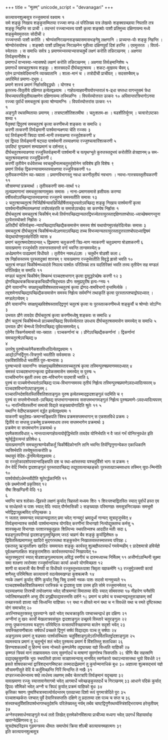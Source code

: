 +++
title = "मूलम्"
unicode_script = "devanagari"
+++


कात्यायनशुल्बसूत्र रज्जुसमासं वक्ष्यामः १   
समे शङ्कुं निखाय शङ्कुसम्मितया
रज्ज्वा मण्ड-लं परिलिख्य यत्र लेखयोः शङ्क्वग्रच्छाया निपतति तत्र शङ्कू
निहन्ति सा प्राची । तदन्तरं रज्ज्वाभ्यस्य पाशौ कृत्वा शङ्क्वोः पाशौ
प्रतिमुच्य दक्षिणायम्य मध्ये शङ्कुमेवमुत्तरतः सोदीची २   
रज्ज्वन्तयोः
पाशौ करोति । श्रोण्यंसनिरञ्छनसङ्ख्यासमासभङ्गेषु लक्षणानि ।
प्राच्यन्त-योः शङ्कु निहन्ति । श्रोण्योरंसयोश्च ।
शङ्क्वोः पाशौ प्रतिमुच्य निरञ्छनेन गृहीत्वा दक्षिणपूर्वां दिशं
हरन्ति । एवमुत्तरतः । विपर्य-स्येतरतः । स समाधिः सर्वत्र ३
प्रमाणमभ्यस्याभ्यासचतुर्थे लक्ष्णं करोति
तन्निरञ्छनम् । अक्ष्णया तिर्यङ्मानीशेष ४   
प्रमाणार्धं
वाभ्यस्या-भ्यासषष्ठे लक्षणं करोति तन्निरञ्छनम् ।
अक्ष्णया तिर्यङ्मानिशेषः ५   
प्रमाणार्धे समचतुरश्रस्य शङ्कुः ।
शास्त्रवदर्धे दीर्घचतुरश्रस्य । शकट-मुखस्य चैवम् ६   
एतेन
प्राग्वंशवेदिमानानि व्याख्यातानि । शाला-मानं च । तत्रोदीची प्राचीवत् ।
सदसश्चैवम् ७   
अपरिमितं प्रमाणा-द्भूयः ८   
प्रमाणे शास्त्रं प्रमाणं
निर्हासविवृद्ध्योः । योगश्च ९   
इतरस्य-वितृतीये दक्षिणत
इत्येतद्वक्ष्यामः । गार्हपत्याहवनीययोरन्तरालं ष-ढ्धा सप्तधा वागन्तुसमं
त्रेधा विभज्यापरवितृतीयलक्षणेन दक्षिणायम्य तस्मिन्नग्निः ।
विपर्यस्योत्तरत उत्करः १०
अपिवान्तरत्रिभागोऽनया रज्ज्वा
पुर्वार्धे समचतुरश्रं कृत्वा श्रोण्यामग्निः ।
विपर्यस्योत्तरांस उत्करः ११   
१   
अङ्गुलै
रथसम्मितायाः प्रमाणम् । तत्राष्टाशीतिशतमीषा । चतुःशतम-क्षः ।
षडशीतिर्युगम् । चत्वारोऽष्टकाः शम्या १   
पैतृक्यां
द्विपुरुषं समचतुरश्रं कृत्वा करणीमध्ये शङ्कवः स समाधिः २   
करणी
तत्करणी तिर्यङ्मानी पार्श्वमान्यक्ष्णया चेति रज्जवः ३   
पदं
तिर्यङ्मानी त्रिपदा पार्श्व-मानी तस्याक्ष्ण्या रज्जुर्दशकरणी ४   
एवं
द्विपदा तिर्यङ्मानी षट्पदा पार्श्वमानी तस्याक्ष्णया
रज्जुश्चत्वारिंशत्करणी ५   
उपदिष्टं युगप्रमाणं
शम्याप्रमाणं च दर्शनात् ६   
दीर्घचतुरश्रस्याक्ष्णया रज्जुस्तिर्यङ्मानी
पार्श्वमानी च यत्पृथग्भूते कुरुतस्तदुभयं करोतीति क्षेत्रज्ञानम् ७
सम-चतुरश्रस्याक्ष्णया रज्जुर्द्विकरणी ८   
करणीं तृतीयेन
वर्धयेत्तच्च स्वचतुर्थेनात्मचतुस्तृंशोनेन सविशेष इति
विशेषः ९   
प्रमाणं तिर्यक् द्विकरण्यायामस्तस्याक्ष्णया
रज्जुस्त्रिकरणी १०   
तृतीयकरण्येतेन व्या-ख्याता ।
प्रमाणविभागस्तु नवधा करणीतृतीयं नवभागः ।
नवभा-गास्त्रयस्तृतीयकरणी ११   
सौत्रामण्यां
प्रक्रमार्था । तृतीयकरणी समा-सार्था १२   
तुल्यप्रमाणानां
समचतुरस्राणामुक्तः समासः । नाना-प्रमाणसमासे ह्रसीयसः करण्या
वर्षीयसोऽपच्छिन्द्यात्तस्याक्ष्णया रज्जुरुभे समस्यतीति समासः १३   
२
चतुरश्राच्चतुरश्रं
निर्जिहीर्षन्यावन्निर्जिहीर्षेत्तावदुभयतोऽपच्छिद्य
शङ्कू निखाय पार्श्वमानीं कृत्वा पार्श्वमानीसम्मितामक्ष्णयां तत्रोपसंहरति
स समासेऽपच्छेदः सा करण्येष निर्ह्रासः १   
दीर्घचतुरश्रं समचतुरश्रं
चिकीर्षन् मध्ये
तिर्यगपच्छिद्यान्यतरद्विभज्येतरत्पुरस्ताद्दक्षिणतश्चोपद-ध्याच्छेषमागन्तुना
पुरयेत्तस्योक्तो निर्ह्रासः २   
अतिदीर्घं
चेत्तिर्यङ्मा-न्यापच्छिद्यापच्छिद्यैकसमासेन
समस्य शेषं यथायोगमुपसंहरेदित्येकः समासः ३   
समचतुरश्रं दीर्घचतुरश्रं
चिकीर्षन्मध्येऽक्ष्णयाऽपच्छिद्य तच्च
विभज्यान्यतरत्पुरस्तादुत्तरतश्चोपदध्याद्विषमं
चेद्यथायोगमुपसंहरेदिति व्यासः ४   
प्रमाणं चतुरश्रमादेशादन्यत् ५
द्विप्रमाणा चतुःकरणी त्रिप्र-माण नवकरणी
चतुःप्रमाणा षोडशकरणी ६   
यावत्प्रमाणा रज्जुर्भवति
तावन्तस्तावन्तो वर्गा भवन्ति तान्समस्येत् ७   
अर्धप्रमाणेन
पादप्रमाणं विधीयते । तृतीयेन नवमॐऽशः । चतुर्थेन
षोडशी कला ८   
एष निर्ह्रासस्तस्य पुरस्तादुक्तं शास्त्रम् ९
यावत्प्रमाणा रज्जुर्भवतीति विवृद्धे ह्रासो भवति १०   
चतुरश्रं
मण्डलं चिकीर्षन्मध्यादंसे निपात्य पार्श्वतः परिलिख्य तत्र यदतिरिक्तं
भवति तस्य तृतीयेन सह मण्डलं परिलिखेत् स समाधिः ११   
मण्डलं चतुरश्रं
चिकीर्षन् विष्कम्भं पञ्चदशभागान् कृत्वा द्वावुद्धरेच्छेषः करणी १२
३   
द्रोणचिद्रथचक्रचित्कङ्कचित्प्रौगचिदुभयतः प्रौगः समुह्यपुरीष
इत्य-ग्नयः १   
द्रोणे यावानग्निः
सपक्षपुच्छविशेषस्तावच्चतुरश्रं
कृत्वा द्रोणद-शमविभागो वृन्तमित्येके ।
तद्दशमेनापच्छिद्यापच्छिद्यैकसमासेन
समस्य निर्हृत्य सर्वमग्निं तथाकृतिं कृत्वा पुरस्तात्पश्चाद्वोपदध्यात् ।
मण्डलेऽप्येवम् २   
प्रौगे यावानग्निः सपक्षपुच्छविशेषस्तावद्द्विगुणं
चतुरश्रं कृत्वा यः पुरस्तात्करणीमध्ये शङ्कुर्यौ च श्रोण्योः
सोऽग्निः ३   
उभयतः प्रौगे तावदेव दीर्घचतुरश्रं कृत्वा करणीमध्येषु
शङ्कवः स समाधिः ४   
प्रौगं चतुरश्रं चिकीर्षन्मध्ये प्राञ्चमपच्छिद्य
विपर्यस्येतरत उपधाय दीर्घचतुरश्रसमासेन समस्येत् स समाधिः ५   
उभयतः
प्रौगं चेन्मध्ये तिर्यगपच्छिद्य पूर्ववत्समस्येत् ६   
एतेनैव
त्रिकर्णसमासो व्या-ख्यातः । पञ्चकर्णानां च ।
प्रौगेऽपच्छिद्यैककर्णानां ।
द्विकर्णानां समचतुरश्रेऽपच्छिद्य ७   
४   
उत्तरेषु
पुरुषोच्चयेनैकशतविधादित्येतद्वक्ष्यामः
१   
आद्योऽग्निर्द्विगुण-स्त्रिगुणो भवतीति सर्वसमासः २   
एकविंशतिविधो भवतीति
पुरु-षाभ्यासः ३   
पुरुषाभ्यासे यावानग्निः सपक्षपुच्छविशेषस्तावच्चतुरश्रं
कृत्वा तस्मिन्पुरुषप्रमाणमवदध्यात् ४   
समस्तं पञ्चदशभागान्कृत्वा
द्वावेकसमासेन समस्येत् स पुरुषः ५   
पञ्चविभागेन बृहती
तस्य दश-मविभागेन पादमात्री भवति ६   
पुरुषं वा पञ्चमेनोभयतोऽपच्छिद्य
पञ्च-विभागन्समस्य तृतीयं निर्हृत्य
तस्मिन्पुरुषप्रमाणेऽवदध्यादित्यपरम्
७   
पञ्चदशविभागोऽष्टाङ्गुलम् ८   
पञ्चारत्निर्दशवितस्तिर्विंशतिशताङ्गुलः
पुरुष इत्येतस्माद्द्वादशाङ्गुलं पदमिति च ९   
पुरुषं वा
सप्तमेनोभयतो-ऽपच्छिद्य सप्तभागान्समस्य
ससप्तमभागमङ्गुलं निर्हृत्य
पुरुषप्रमाणे-ऽवदध्यादित्यपरम् १०
नारत्निवितस्तीनां समासो विद्यते सङ्ख्यायोगादिति श्रुतेः ११
५   
यथाग्नि वेदीष्टकाप्रमाणं वर्द्धत इत्येतद्वक्ष्यामः १   
याकरणी
चतुर्दशप्र-क्रमान्सङ्क्षिपति त्रिंश्च
प्रक्रमसप्तमभागान् स एकशतविधे प्रक्रमः
२   
द्वितीये वा सप्तसु प्रक्रमेषु प्रक्रममवधाय तस्य सप्तमभागेन
प्रक्रमार्थः ३   
प्रक्रमेण वा सप्तमभागेन
प्रक्रमार्थः ४   
एवमैकशतविधात् ५
नान्तःपात्यगार्हपत्ययोर्वृद्धिर्भवति
तावदेव योनिर्भवति न वै जातं गर्भं योनिरनुवर्धत इति
श्रुतेर्वृद्धेरत्यन्तं
प्रतिषेधः ६   
यावत्प्रमाणानि समचतुरश्राण्येकीकर्तुं
चिकीर्षेदेकोनानि तानि भवन्ति तिर्यग्द्विगुणान्येकत
एकाधिकानि त्र्यस्रिर्भवति तस्येषुस्तत्करोति ७   
यथायूपं
वेदिव-र्द्धनमित्येतद्वक्ष्यामः ८   
या
रज्जुरेकादशोपरवान्सङ्क्षिपति दश च रथा-क्षांस्तस्या यश्चतुर्विंशो भागः
स प्रक्रमः ९   
तेन वेदिं निर्माय द्वादशाङ्गुलं पुरस्तादपच्छिद्य
तद्यूपावत्याच्छङ्कोः पुरस्तात्प्राञ्चमवधाय तस्मिन्
यूपा-न्मिनोति १०   
पार्श्वयोर्वाऽर्धमन्तर्वेदीति
श्रुतेरर्द्धकानिति ११   
एके प्रथमोत्तमौ प्रकृतिवत् १२   
सैषा शिखण्डिनी वेदिः १३   
६   
भवन्ति चात्र
श्लोकाः-द्विहस्ते लक्षणं कुर्यात् त्रिहस्तो मध्यमः शिरः १
शिरःपश्चाद्वितस्तिः स्यात् पूर्वार्धे हस्त एव च
सार्धहस्ते च पाशः स्यात् वेदिः स्यात् पौर्णमासिकी २
सङ्ख्याज्ञः परिमाणज्ञः समसूत्रनिरञ्छकः समभूमौ
भवेद्विद्वाञ्छुल्बवित् परिपृच्छकः ३   
न जलात्
सममन्यत् स्यान्नान्यद्वातात् प्रमा भवेत् नान्यद्दूरं भ्रमादूर्ध्वं
नान्यत् सूत्रादृजुर्भवेत् ४   
तिर्यङ्मान्याश्च सर्वार्थैः
पार्श्वमान्याश्च योगवित् करणीनां विभागज्ञो
नित्योद्युक्तश्च कर्मसु ५   
शास्त्रबुध्या
विभागज्ञः परशास्त्रकुतूहलः शिल्पिभ्यः स्थपतिभ्यश्च
आददीत मतीः सदा ६   
षडङ्गुलपरीणाहं द्वादशाङ्गुलमुच्छ्रितम् जरठं
चाव्रणं चैव शङ्कुं कुर्याद्विशेषतः ७   
द्विवितस्तिप्रमाणस्तु
खादिरो मुद्गरस्तथा शङ्कुस्तेन निखातव्यस्तस्मात्तस्य परिग्रहः
८   
एकतस्तु ऋजुस्तीक्ष्णः खादिरः सममायतः शङ्कुः कार्यस्तु
शुल्बज्ञैस्तस्यार्धं गमयेन्महीम् ९
प्रादेशमात्रो हविर्यज्ञे पूर्वलक्षणलक्षितः शङ्कुरामशिराः
कार्यस्तस्याप्यर्धं निखापयेत् १०   
चतुरस्रमुद्गरं स्यात्
षोडशाङ्गुलमायतम् अविद्धं रमणीयं च दारुमध्याच्च निर्मितम् ११
अजीर्णाऽग्रन्थिनी सूक्ष्मा समा श्लक्ष्णा त्वरोमशा
रज्जुर्मानाधिका कार्या अध्वरे योगमिच्छता १२   
शाणी वा बाल्वजी
चैव वैणवी वा विधीयते रज्जुस्तूभयतःपाशा त्रिवृता यज्ञकर्मणि १३
रज्जुर्मुञ्जमयी कार्या शणैस्तु परिमिश्रिता कात्यायनो
वदत्येवमखण्डा कुशबल्बजैः १४   
नवके लक्षणं कुर्यात्
त्रीणि कुर्यात् त्रिषु त्रिषु उत्तमो नवकः पाशः सदसो मानमुच्यते
१५   
पञ्चदशमथैकविंशतिकमपरं परस्त्रिकं च द्वादशसु पाश उत्तम इति सोमे
रज्जुमानमेतत् १६   
पदस्याक्ष्णया तिरश्ची तयोरक्ष्णया भवेत्
सौत्रामण्यां विमातव्या वेदिः स्यात् सोमवत्तया १७
नीहारेण घनैर्वापि ज्योतिषामभ्रदर्शने अप्सु दीपं
प्रगृह्णीयाद्यावत्तमसि दर्शने १८
प्रमाणं च प्रमेयं च यच्चान्यद्वस्तुसञ्ज्ञकम् सर्वं
तच्छास्त्रतो ज्ञात्वा यज्ञे सिध्यन्ति याज्ञिकाः १९
यथा न क्षीयते मानं यथा च न विवर्धते यथा च रमते दृष्टिस्तथा योगं समाचरेत्
२०   
अरत्निश्चतुरस्रस्तु पूवस्याग्नेः खरो भवेत् रथचक्राकृतिः
पश्चाच्चन्द्रार्ध इव दक्षिणः २१   
अग्नीनां तु
खरः कार्यो मेखलात्रयसंयुतः द्वादशाङ्गुल उच्छ्राये विस्तारे चतुरङ्गुलः
२२   
तन्तुः पुष्करनालस्य षड्गुणः परिवेष्टितः वत्सतर्यास्त्रिहायण्या
बालेन सदृशो भवेत् २३   
त्रयस्त्रिहायणीबालाः सर्षपार्धं प्रचक्षते
द्विगुणं सर्षपं विद्याद्यवः पञ्च तु सर्षपाः २४   
अङ्गुलस्य प्रमाणं तु
षड्यवाः पार्श्वसंस्थिताः
चतुर्विंशाङ्गुलोऽरत्निर्वितस्तिर्द्वादशाङ्गुला
२५   
व्यामस्यात्र प्रमाणं तु चतुर्न्यूनं शतं भवेत् पुरुषस्य प्रमाणं वै
विंशतिस्तु शताधिका २६   
हिरण्यशकलार्थे तु हिरण्यं यस्य नोच्यते
कृष्णलेनैव तद्व्याख्या यज्ञे सिध्यति याज्ञिकी २७   
कृष्णलं त्रियवं
मानं ताम्रायसमतः परम् सुवर्णादर्धं च माषाणां सुवर्णाश्च त्रिसप्ततिः २८
त्रीणि चैव सहस्राणि दद्याद्बहुसुवर्णके भूयः स्थपतितो ज्ञात्वा
सञ्ज्ञास्वन्यासु मानवित् स्वर्णकारो यथाऽभ्यासात्तथा भूयो
विवर्धते २९   
ह्रसते शोषपाकाभ्यां द्वात्रिंशद्भागमिष्टका
तस्मादार्द्रप्रमाणं तु कुर्यान्मानाधिकं बुधः ३०
अज्ञात्वा शुल्बसद्भावं यज्ञे सौत्रामणीसुते वेदिं ये कर्तुमिच्छन्ति
गिरिं भिन्दन्ति ते नखैः ३१   
दण्डरज्ज्वर्धमभ्यस्य षष्ठे त्वर्धस्य
लक्षणम् तथैव चेतरत्रापि तिर्यङ्मानं यदृच्छया ३२   
यावत्प्रमाणा रज्जुः
स्यात्तावानेवागमो भवेत् आगमार्धे भवेच्छङ्कुस्तदर्धे च निरञ्छनम् ३३
आधाने पदिकं कुर्यात् द्विपदः सौमिको भवेत् अग्नौ च त्रिपदं कुर्यात्
प्रक्रमं याज्ञिको बुधः ३४   
कृत्तिका श्रवणः
पुष्यश्चित्रास्वात्योर्यदन्तरम्
एतत्प्राच्या दिशो रूपं युगमात्रोदिते पुरः ३५   
पञ्चाशच्छर्कराः
पश्चात् पूर्वे देयास्त्रिसप्ततिः दक्षिणे तु प्रदातव्या दश
पञ्च च सप्त च ३६   
शंस्यश्चतुर्विंशतिपार्श्वभागश्चतुर्दशभिः
परिलेख्यस्तु नर्यम् तथैव
चाष्टद्विगुणैरथर्य्यस्त्रिंशद्भिरायम्य
हरेत्तृतीयम् ३७   
अग्नेरुदक्सार्धनवाङ्गुले मध्यं ततो लिखेत्
वृत्तमेकोनविंशत्या प्राचीज्या मध्यगा भवेत्
उदगर्धं विहायार्वाक् खराग्नेर्दक्षिणस्य तु ३८   
सूत्रदोषदरिद्रस्य
गूढमन्त्रस्य धीमतः समाप्तेयं क्रिया शौल्बी
कात्यायनमहात्मनः ३९   
इति कात्यायनशुल्बसूत्र
